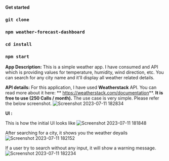 
**Get started**

### `git clone`
### `npm weather-forecast-dashboard`
### `cd install`
### `npm start`

**App Description:**
This is a simple weather app.
I have consumed and API which is providing values for temperature, humidity, wind direction, etc.
You can search for any city name and it'll display all weather related details.

**API details:**
For this application, I have used **Weatherstack** API. 
You can read more about it here: ** https://weatherstack.com/documentation**.
**It is free to use (250 Calls / month).** 
The use case is very simple. Please refer the below screenshot.
![Screenshot 2023-07-11 182834](https://github.com/ItsUjj96/weather-forecast-dashboard/assets/77408216/0bff253e-2847-4454-9afa-e0830cf5dc40)

**UI :**

This is how the initial UI looks like
![Screenshot 2023-07-11 181848](https://github.com/ItsUjj96/weather-forecast-dashboard/assets/77408216/d819fffd-289c-4aac-86e2-3172b06c33b3)

After searching for a city, it shows you the weather deyails
![Screenshot 2023-07-11 182152](https://github.com/ItsUjj96/weather-forecast-dashboard/assets/77408216/3ba3e18b-67ca-4bcd-84b9-3589330d4dae)

If a user try to search without any input, it will show a warning message.
![Screenshot 2023-07-11 182234](https://github.com/ItsUjj96/weather-forecast-dashboard/assets/77408216/63df8ed0-c51b-4bbf-ba13-be3a7a3443c4)

